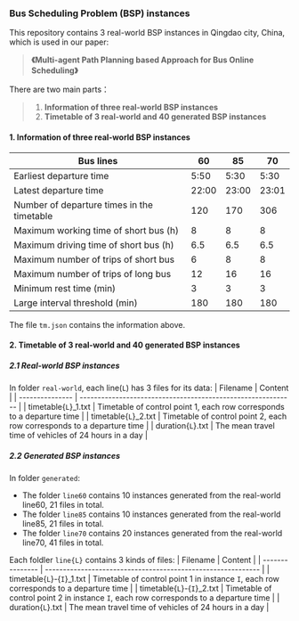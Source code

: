 ### Bus Scheduling Problem (BSP) instances

This repository contains 3 real-world BSP instances in Qingdao city, China, which is used in our paper:

> **《Multi-agent Path Planning based Approach for Bus Online Scheduling》**

There are two main parts：
>
> 1. **Information of three real-world BSP instances**
> 2. **Timetable of 3 real-world and 40 generated BSP instances**

#### 1. Information of three real-world BSP instances

| Bus lines                                  | 60    | 85   | 70    |
| ------------------------------------------ | ----- | ----- | ----- |
| Earliest departure time                    | 5:50  | 5:30  | 5:30  |
| Latest departure time                      | 22:00 | 23:00 | 23:01 |
| Number of departure times in the timetable | 120   | 170   | 306   |
| Maximum working time of short bus (h)      | 8     | 8     | 8     |
| Maximum driving time of short bus (h)      | 6.5   | 6.5   | 6.5   |
| Maximum number of trips of short bus       | 6     | 8     | 8     |
| Maximum number of trips of long bus        | 12    | 16    | 16    |
| Minimum rest time (min)                    | 3     | 3     | 3     |
| Large interval threshold (min)             | 180   | 180   | 180   |

The file `tm.json` contains the information above.

#### 2. Timetable of 3 real-world and 40 generated BSP instances

##### 2.1 Real-world BSP instances

In folder `real-world`, each line(`L`) has 3 files for its data:
| Filename        | Content                                                      |
| --------------- | ------------------------------------------------------------ |
| timetable{`L`}_1.txt | Timetable of control point 1, each row corresponds to a departure time |
| timetable{`L`}_2.txt | Timetable of control point 2, each row corresponds to a departure time |
| duration{`L`}.txt    | The mean travel time of vehicles of 24 hours in a day             |

##### 2.2 Generated BSP instances

In folder `generated`:
- The folder `line60` contains 10 instances generated from the real-world line60, 21 files in total.
- The folder `line85` contains 10 instances generated from the real-world line85, 21 files in total.
- The folder `line70` contains 20 instances generated from the real-world line70, 41 files in total.

Each foldler `line{L}` contains 3 kinds of files:
| Filename        | Content                                                      |
| --------------- | ------------------------------------------------------------ |
| timetable{`L`}-{`I`}_1.txt   | Timetable of control point 1 in instance `I`, each row corresponds to a departure time |
| timetable{`L`}-{`I`}_2.txt | Timetable of control point 2 in instance `I`, each row corresponds to a departure time |
| duration{`L`}.txt    | The mean travel time of vehicles of 24 hours in a day             |

